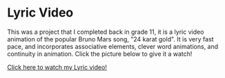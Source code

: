 # Lyric Video

<p>This was a project that I completed back in grade 11, it is a lyric video animation of the popular Bruno Mars song, "24 karat gold". It is very fast pace, and incorporates associative elements, clever word animations, and continuity in animation. Click the picture below to give it a watch!</p> 

<a href="https://youtu.be/4VbzUdvcKuo" target="_blank">Click here to watch my Lyric video!</a>

<!---[![Lyric Video](https://i9.ytimg.com/vi_webp/4VbzUdvcKuo/mqdefault.webp?time=1607478600000&sqp=CMjawP4F&rs=AOn4CLALp6T3AjoQVe1h8tDOrc3xdJiVlw)](https://youtu.be/4VbzUdvcKuo){:target="_blank"} --->

</br>
</br>
</br>
</br>
</br>
</br>
</br>
</br>
</br>
</br>
